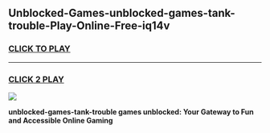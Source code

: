 
## Unblocked-Games-unblocked-games-tank-trouble-Play-Online-Free-iq14v
<h3>
<a href="https://premium76.site?title=unblocked-games-tank-trouble&ref=26A">CLICK TO PLAY</a></h3>
<hr>

<h3>
<a href="https://premium76.site?title=unblocked-games-tank-trouble&ref=26A">CLICK 2 PLAY</a>
  
</h3>

<a href="https://premium76.site?title=unblocked-games-tank-trouble&ref=26A"><img src="https://clearcache.store/games.png"></a>


**unblocked-games-tank-trouble games unblocked: Your Gateway to Fun and Accessible Online Gaming**
